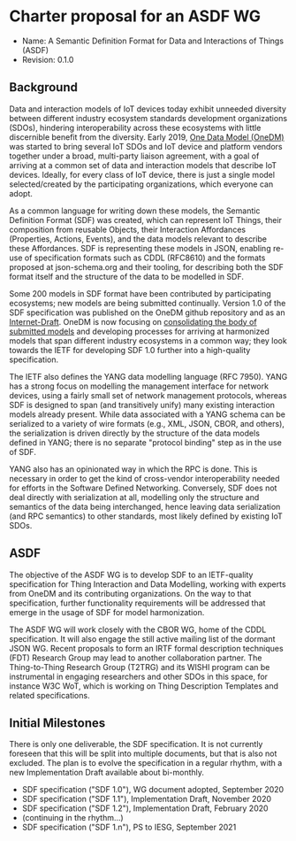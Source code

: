 # Charter proposal for an ASDF WG

- Name: A Semantic Definition Format for Data and Interactions of Things (ASDF)
- Revision: 0.1.0

## Background

  Data and interaction models of IoT devices today exhibit unneeded
  diversity between different industry ecosystem standards development
  organizations (SDOs), hindering interoperability across these
  ecosystems with little discernible benefit from the diversity.
  Early 2019, [One Data Model (OneDM)][2] was started to bring several
  IoT SDOs and IoT device and platform vendors together under a broad,
  multi-party liaison agreement, with a goal of arriving at a common
  set of data and interaction models that describe IoT
  devices. Ideally, for every class of IoT device, there is just a
  single model selected/created by the participating organizations,
  which everyone can adopt.

  As a common language for writing down these models, the Semantic
  Definition Format (SDF) was created, which can represent IoT Things,
  their composition from reusable Objects, their Interaction
  Affordances (Properties, Actions, Events), and the data models
  relevant to describe these Affordances.  SDF is representing these
  models in JSON, enabling re-use of specification formats such as
  CDDL (RFC8610) and the formats proposed at json-schema.org and their
  tooling, for describing both the SDF format itself and the structure
  of the data to be modelled in SDF.

  Some 200 models in SDF format have been contributed by participating
  ecosystems; new models are being submitted continually.  Version 1.0
  of the SDF specification was published on the OneDM github
  repository and as an [Internet-Draft][1].  OneDM is now focusing on
  [consolidating the body of submitted models][3] and developing processes
  for arriving at harmonized models that span different industry
  ecosystems in a common way; they look towards the IETF for
  developing SDF 1.0 further into a high-quality specification.

  The IETF also defines the YANG data modelling language (RFC 7950).
  YANG has a strong focus on modelling the management interface for network devices,
  using a fairly small set of network management protocols,
  whereas SDF is designed to span (and transitively unify) many existing interaction models already present.
    While data associated with a YANG schema can be serialized to a variety
   of wire formats (e.g., XML, JSON, CBOR, and others), the serialization is
   driven directly by the structure of the data models defined in YANG; there is no separate "protocol binding" step as in the use of SDF.

  YANG also has an opinionated way in which the RPC is done.
  This is necessary in order to get the kind of cross-vendor interoperability needed for efforts in the Software Defined Networking.
   Conversely, SDF does not deal directly with serialization at all,
   modelling only the structure and semantics of the data being interchanged, hence leaving data
   serialization (and RPC semantics) to other standards, most likely defined
   by existing IoT SDOs.

## ASDF

  The objective of the ASDF WG is to develop SDF to an IETF-quality
  specification for Thing Interaction and Data Modelling, working with
  experts from OneDM and its contributing organizations.  On the way
  to that specification, further functionality requirements will be
  addressed that emerge in the usage of SDF for model harmonization.

  The ASDF WG will work closely with the CBOR WG, home of the CDDL
  specification.  It will also engage the still active mailing list of
  the dormant JSON WG.  Recent proposals to form an IRTF formal
  description techniques (FDT) Research Group may lead to another
  collaboration partner.  The Thing-to-Thing Research Group (T2TRG)
  and its WISHI program can be instrumental in engaging researchers
  and other SDOs in this space, for instance W3C WoT, which is working
  on Thing Description Templates and related specifications.


[1]: https://www.ietf.org/id/draft-onedm-t2trg-sdf-00.html
[2]: https://onedm.org
[3]: https://onedm.org/faq


## Initial Milestones

There is only one deliverable, the SDF specification.
It is not currently foreseen that this will be split into multiple
documents, but that is also not excluded.
The plan is to evolve the specification in a regular rhythm, with a
new Implementation Draft available about bi-monthly.

* SDF specification ("SDF 1.0"), WG document adopted, September 2020
* SDF specification ("SDF 1.1"), Implementation Draft, November 2020
* SDF specification ("SDF 1.2"), Implementation Draft, February 2020
* (continuing in the rhythm...)
* SDF specification ("SDF 1.n"), PS to IESG, September 2021

